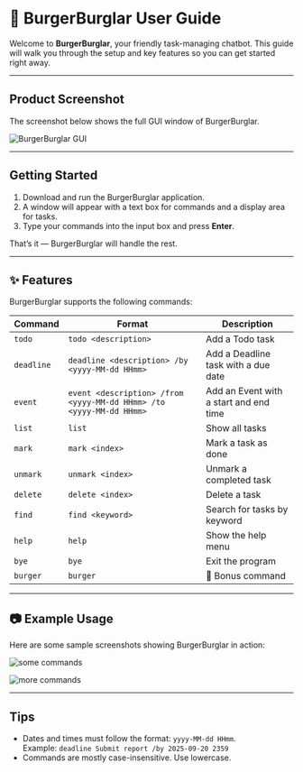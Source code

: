 # 🍔 BurgerBurglar User Guide

Welcome to **BurgerBurglar**, your friendly task-managing chatbot. This guide will walk you through the setup and key features so you can get started right away.

---

## Product Screenshot

The screenshot below shows the full GUI window of BurgerBurglar.

![BurgerBurglar GUI](Ui.png)

---

## Getting Started

1. Download and run the BurgerBurglar application.
2. A window will appear with a text box for commands and a display area for tasks.
3. Type your commands into the input box and press **Enter**.

That’s it — BurgerBurglar will handle the rest.

---

## ✨ Features

BurgerBurglar supports the following commands:

| Command | Format | Description |
|---------|--------|-------------|
| `todo` | `todo <description>` | Add a Todo task |
| `deadline` | `deadline <description> /by <yyyy-MM-dd HHmm>` | Add a Deadline task with a due date |
| `event` | `event <description> /from <yyyy-MM-dd HHmm> /to <yyyy-MM-dd HHmm>` | Add an Event with a start and end time |
| `list` | `list` | Show all tasks |
| `mark` | `mark <index>` | Mark a task as done |
| `unmark` | `unmark <index>` | Unmark a completed task |
| `delete` | `delete <index>` | Delete a task |
| `find` | `find <keyword>` | Search for tasks by keyword |
| `help` | `help` | Show the help menu |
| `bye` | `bye` | Exit the program |
| `burger` | `burger` | 🍔 Bonus command |

---

## 📷 Example Usage

Here are some sample screenshots showing BurgerBurglar in action:

![some commands](listandmark.png)

![more commands](morecommands.png)

---

## Tips

- Dates and times must follow the format: `yyyy-MM-dd HHmm`.  
  Example: `deadline Submit report /by 2025-09-20 2359`
- Commands are mostly case-insensitive. Use lowercase.
